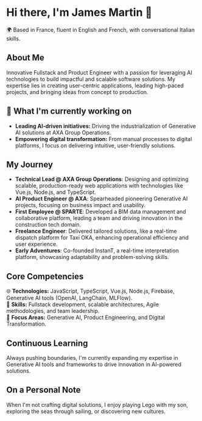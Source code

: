 # Hi there, I'm James Martin 👋  
🌍 Based in France, fluent in English and French, with conversational Italian skills.

## About Me  
Innovative Fullstack and Product Engineer with a passion for leveraging AI technologies to build impactful and scalable software solutions. My expertise lies in creating user-centric applications, leading high-paced projects, and bringing ideas from concept to production. 

## 🚀 What I'm currently working on  
- **Leading AI-driven initiatives:** Driving the industrialization of Generative AI solutions at AXA Group Operations.  
- **Empowering digital transformation:** From manual processes to digital platforms, I focus on delivering intuitive, user-friendly solutions.

## My Journey  
- **Technical Lead @ AXA Group Operations**: Designing and optimizing scalable, production-ready web applications with technologies like Vue.js, Node.js, and TypeScript.  
- **AI Product Engineer @ AXA**: Spearheaded pioneering Generative AI projects, focusing on business impact and usability.  
- **First Employee @ SPARTE**: Developed a BIM data management and collaborative platform, leading a team and driving innovation in the construction tech domain.  
- **Freelance Engineer**: Delivered tailored solutions, like a real-time dispatch platform for Taxi OKA, enhancing operational efficiency and user experience.  
- **Early Adventures**: Co-founded InstanT, a real-time interpretation platform, showcasing adaptability and problem-solving skills.

## Core Competencies  
🌐 **Technologies:** JavaScript, TypeScript, Vue.js, Node.js, Firebase, Generative AI tools (OpenAI, LangChain, MLFlow).  
🔧 **Skills:** Fullstack development, scalable architectures, Agile methodologies, and team leadership.  
🎯 **Focus Areas:** Generative AI, Product Engineering, and Digital Transformation.  

## Continuous Learning  
Always pushing boundaries, I'm currently expanding my expertise in Generative AI tools and frameworks to drive innovation in AI-powered solutions.

## On a Personal Note  
When I'm not crafting digital solutions, I enjoy playing Lego with my son, exploring the seas through sailing, or discovering new cultures.
